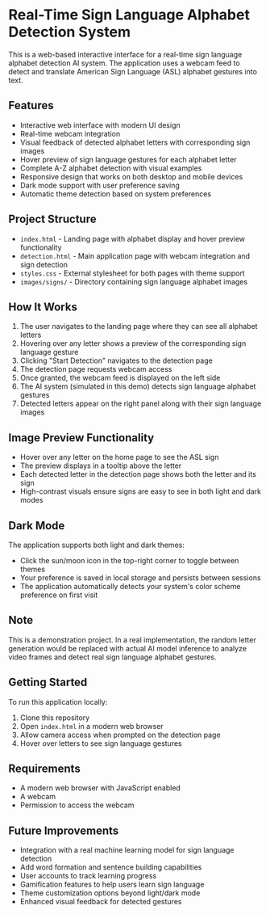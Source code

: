 # Real-Time Sign Language Alphabet Detection System

This is a web-based interactive interface for a real-time sign language alphabet detection AI system. The application uses a webcam feed to detect and translate American Sign Language (ASL) alphabet gestures into text.

## Features

- Interactive web interface with modern UI design
- Real-time webcam integration
- Visual feedback of detected alphabet letters with corresponding sign images
- Hover preview of sign language gestures for each alphabet letter
- Complete A-Z alphabet detection with visual examples
- Responsive design that works on both desktop and mobile devices
- Dark mode support with user preference saving
- Automatic theme detection based on system preferences

## Project Structure

- `index.html` - Landing page with alphabet display and hover preview functionality
- `detection.html` - Main application page with webcam integration and sign detection
- `styles.css` - External stylesheet for both pages with theme support
- `images/signs/` - Directory containing sign language alphabet images

## How It Works

1. The user navigates to the landing page where they can see all alphabet letters
2. Hovering over any letter shows a preview of the corresponding sign language gesture
3. Clicking "Start Detection" navigates to the detection page
4. The detection page requests webcam access
5. Once granted, the webcam feed is displayed on the left side
6. The AI system (simulated in this demo) detects sign language alphabet gestures
7. Detected letters appear on the right panel along with their sign language images

## Image Preview Functionality

- Hover over any letter on the home page to see the ASL sign
- The preview displays in a tooltip above the letter
- Each detected letter in the detection page shows both the letter and its sign
- High-contrast visuals ensure signs are easy to see in both light and dark modes

## Dark Mode

The application supports both light and dark themes:
- Click the sun/moon icon in the top-right corner to toggle between themes
- Your preference is saved in local storage and persists between sessions
- The application automatically detects your system's color scheme preference on first visit

## Note

This is a demonstration project. In a real implementation, the random letter generation would be replaced with actual AI model inference to analyze video frames and detect real sign language alphabet gestures.

## Getting Started

To run this application locally:

1. Clone this repository
2. Open `index.html` in a modern web browser
3. Allow camera access when prompted on the detection page
4. Hover over letters to see sign language gestures

## Requirements

- A modern web browser with JavaScript enabled
- A webcam
- Permission to access the webcam

## Future Improvements

- Integration with a real machine learning model for sign language detection
- Add word formation and sentence building capabilities
- User accounts to track learning progress
- Gamification features to help users learn sign language
- Theme customization options beyond light/dark mode
- Enhanced visual feedback for detected gestures 